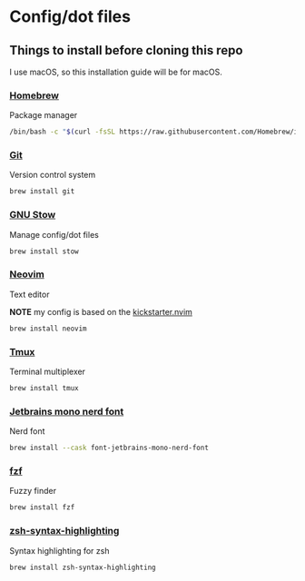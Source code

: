 
# Config/dot files

## Things to install before cloning this repo

I use macOS, so this installation guide will be for macOS.

### [Homebrew](https://brew.sh)

Package manager

```sh
/bin/bash -c "$(curl -fsSL https://raw.githubusercontent.com/Homebrew/install/HEAD/install.sh)"
```

### [Git](https://git-scm.com)

Version control system

```sh
brew install git
```

### [GNU Stow](https://www.gnu.org/software/stow/)

Manage config/dot files

```sh
brew install stow
```

### [Neovim](https://neovim.io)

Text editor

**NOTE** my config is based on the [kickstarter.nvim](https://github.com/nvim-lua/kickstart.nvim)

```sh
brew install neovim
```

### [Tmux](https://github.com/tmux/tmux)

Terminal multiplexer

```sh
brew install tmux
```

### [Jetbrains mono nerd font](https://www.nerdfonts.com)

Nerd font

```sh
brew install --cask font-jetbrains-mono-nerd-font
```

### [fzf](https://github.com/junegunn/fzf)

Fuzzy finder

```sh
brew install fzf
```

### [zsh-syntax-highlighting](https://github.com/zsh-users/zsh-syntax-highlighting)

Syntax highlighting for zsh

```sh
brew install zsh-syntax-highlighting
```


